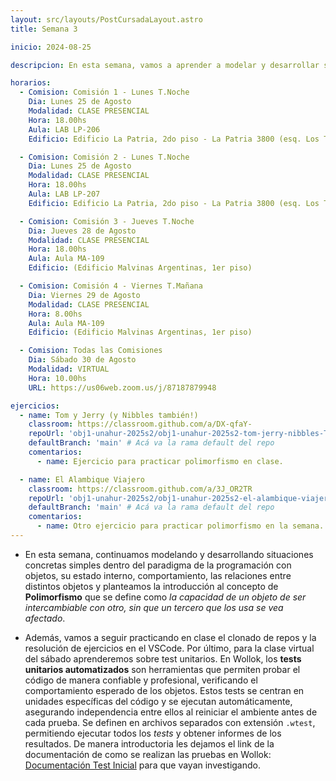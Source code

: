 ```yaml
---
layout: src/layouts/PostCursadaLayout.astro
title: Semana 3

inicio: 2024-08-25

descripcion: En esta semana, vamos a aprender a modelar y desarrollar situaciones concretas simples dentro del paradigma de la programación con objetos, su estado interno, comportamiento, las relaciones entre distintos objetos y comprender el concepto de Polimorfismo.

horarios:
  - Comision: Comisión 1 - Lunes T.Noche
    Dia: Lunes 25 de Agosto
    Modalidad: CLASE PRESENCIAL
    Hora: 18.00hs
    Aula: LAB LP-206
    Edificio: Edificio La Patria, 2do piso - La Patria 3800 (esq. Los Toldos)

  - Comision: Comisión 2 - Lunes T.Noche
    Dia: Lunes 25 de Agosto
    Modalidad: CLASE PRESENCIAL
    Hora: 18.00hs
    Aula: LAB LP-207
    Edificio: Edificio La Patria, 2do piso - La Patria 3800 (esq. Los Toldos)

  - Comision: Comisión 3 - Jueves T.Noche
    Dia: Jueves 28 de Agosto
    Modalidad: CLASE PRESENCIAL
    Hora: 18.00hs
    Aula: Aula MA-109
    Edificio: (Edificio Malvinas Argentinas, 1er piso)

  - Comision: Comisión 4 - Viernes T.Mañana
    Dia: Viernes 29 de Agosto
    Modalidad: CLASE PRESENCIAL
    Hora: 8.00hs
    Aula: Aula MA-109
    Edificio: (Edificio Malvinas Argentinas, 1er piso)

  - Comision: Todas las Comisiones
    Dia: Sábado 30 de Agosto
    Modalidad: VIRTUAL
    Hora: 10.00hs
    URL: https://us06web.zoom.us/j/87187879948

ejercicios:
  - name: Tom y Jerry (y Nibbles también!)
    classroom: https://classroom.github.com/a/DX-qfaY-
    repoUrl: 'obj1-unahur-2025s2/obj1-unahur-2025s2-tom-jerry-nibbles-TomJerryNibbles' # Acá va la URL del repo sin el "https://github.com/"
    defaultBranch: 'main' # Acá va la rama default del repo
    comentarios:
      - name: Ejercicio para practicar polimorfismo en clase.

  - name: El Alambique Viajero
    classroom: https://classroom.github.com/a/3J_OR2TR
    repoUrl: 'obj1-unahur-2025s2/obj1-unahur-2025s2-el-alambique-viajero-parte-1-elAlambiqueViajero1' # Acá va la URL del repo sin el "https://github.com/"
    defaultBranch: 'main' # Acá va la rama default del repo
    comentarios:
      - name: Otro ejercicio para practicar polimorfismo en la semana.
---
```


- En esta semana, continuamos modelando y desarrollando situaciones concretas simples dentro del paradigma de la programación con objetos, su estado interno, comportamiento, las relaciones entre distintos objetos y planteamos la introducción al concepto de **Polimorfismo** que se define como _la capacidad de un objeto de ser intercambiable con otro, sin que un tercero que los usa se vea afectado_.
  
- Además, vamos a seguir practicando en clase el clonado de repos y la resolución de ejercicios en el VSCode. Por último, para la clase virtual del sábado aprenderemos sobre test unitarios. En Wollok, los **tests unitarios automatizados** son herramientas que permiten probar el código de manera confiable y profesional, verificando el comportamiento esperado de los objetos. Estos tests se centran en unidades específicas del código y se ejecutan automáticamente, asegurando independencia entre ellos al reiniciar el ambiente antes de cada prueba. Se definen en archivos separados con extensión `.wtest`, permitiendo ejecutar todos los _tests_ y obtener informes de los resultados. De manera introductoria les dejamos el link de la documentación de como se realizan las pruebas en Wollok: <a href="https://www.wollok.org/documentation/tests/" target="_blank">Documentación Test Inicial</a> para que vayan investigando.
